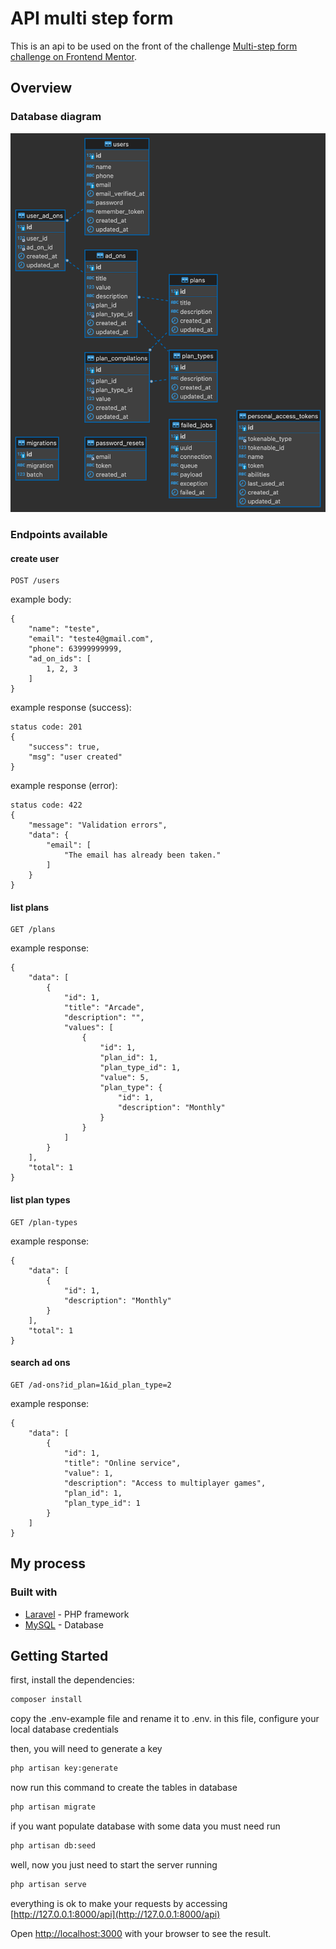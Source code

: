 # API multi step form

This is an api to be used on the front of the challenge [Multi-step form challenge on Frontend Mentor](https://www.frontendmentor.io/challenges/multistep-form-YVAnSdqQBJ).

## Overview

### Database diagram
![](./resources/images/diagram.png)

### Endpoints available

#### create user
```
POST /users
```
example body:
```
{
    "name": "teste",
    "email": "teste4@gmail.com",
    "phone": 63999999999,
    "ad_on_ids": [
        1, 2, 3
    ]
}
```
example response (success):
```
status code: 201
{
    "success": true,
    "msg": "user created"
}
```

example response (error):
```
status code: 422
{
    "message": "Validation errors",
    "data": {
        "email": [
            "The email has already been taken."
        ]
    }
}
```

#### list plans
```
GET /plans
```
example response:
```
{
    "data": [
        {
            "id": 1,
            "title": "Arcade",
            "description": "",
            "values": [
                {
                    "id": 1,
                    "plan_id": 1,
                    "plan_type_id": 1,
                    "value": 5,
                    "plan_type": {
                        "id": 1,
                        "description": "Monthly"
                    }
                }
            ]
        }
    ],
    "total": 1
}
```

#### list plan types

```
GET /plan-types
```
example response:
```
{
    "data": [
        {
            "id": 1,
            "description": "Monthly"
        }
    ],
    "total": 1
}
```

#### search ad ons

```
GET /ad-ons?id_plan=1&id_plan_type=2
```
example response:
```
{
    "data": [
        {
            "id": 1,
            "title": "Online service",
            "value": 1,
            "description": "Access to multiplayer games",
            "plan_id": 1,
            "plan_type_id": 1
        }
    ]
}
```

## My process

### Built with

- [Laravel](https://laravel.com/docs/11.x) - PHP framework
- [MySQL](https://www.mysql.com/products/community/) - Database

## Getting Started

first, install the dependencies:

```bash
composer install
```

copy the .env-example file and rename it to .env. in this file, configure your local database credentials

then, you will need to generate a key
```bash
php artisan key:generate
```

now run this command to create the tables in database
```bash
php artisan migrate
```

if you want populate database with some data you must need run
```bash
php artisan db:seed
```

well, now you just need to start the server running 
```bash
php artisan serve
```

everything is ok to make your requests by accessing [http://127.0.0.1:8000/api](http://127.0.0.1:8000/api)

Open [http://localhost:3000](http://localhost:3000) with your browser to see the result.

